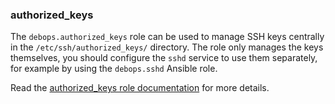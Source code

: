 ### authorized_keys

The `debops.authorized_keys` role can be used to manage SSH keys
centrally in the `/etc/ssh/authorized_keys/` directory. The role only
manages the keys themselves, you should configure the `sshd` service to
use them separately, for example by using the `debops.sshd` Ansible
role.

Read the [authorized_keys role documentation](https://docs.debops.org/en/stable-3.2/ansible/roles/authorized_keys/) for more details.

